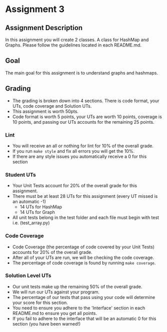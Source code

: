 # Assignment 3

## Assignment Description

In this assignment you will create 2 classes. A class for HashMap and Graphs. Please follow the guidelines located in each README.md.

## Goal

The main goal for this assignment is to understand graphs and hashmaps.

## Grading

- The grading is broken down into 4 sections. There is code format, your UTs, code coverage and Solution UTs.
- This assignment is worth 50pts.
- Code format is worth 5 points, your UTs are worth 10 points, coverage is 10 points, and passing our UTs accounts for the remaining 25 points.

### Lint

- You will receive an all or nothing for lint for 10% of the overall grade.
- If you run `make style` and fix all errors you will get the 10%.
- If there are any style issues you automatically receive a 0 for this section

### Student UTs

- Your Unit Tests account for 20% of the overall grade for this assignment.
- There must be at least 28 UTs for this assignment (every UT missed is an automatic -1)
    - 14 UTs for HashMap
    - 14 UTs for Graph
- All unit tests belong in the test folder and each file must begin with test i.e. (test_array.py)

### Code Coverage

- Code Coverage (the percentage of code covered by your Unit Tests) accounts for 20% of the overall grade.
- After all of your UTs are run, we will be checking the code coverage.
- The percentage of code coverage is found by running `make coverage`.

### Solution Level UTs

- Our unit tests make up the remaining 50% of the overall grade.
- We will run our UTs against your program.
- The percentage of our tests that pass using your code will determine your score for this section.
- You need to ensure you adhere to the 'Interface' section in each README.md to ensure you get all points.
- If you fail to adhere to the interface that will be an automatic 0 for this section (you have been warned!)
